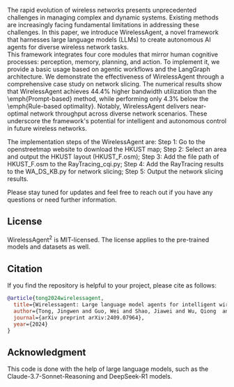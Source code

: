 The rapid evolution of wireless networks presents unprecedented challenges in managing complex and dynamic systems. Existing methods are increasingly facing fundamental limitations in addressing these challenges. In this paper, we introduce WirelessAgent, a novel framework that harnesses large language models (LLMs) to create autonomous AI agents for diverse wireless network tasks.  
This framework integrates four core modules that mirror human cognitive processes: perception, memory, planning, and action. To implement it, we provide a basic usage based on agentic workflows and the LangGraph architecture. We demonstrate the effectiveness of WirelessAgent through a comprehensive case study on network slicing. The numerical results show that WirelessAgent achieves $44.4\%$ higher bandwidth utilization than the \emph{Prompt-based} method, while performing only $4.3\%$ below the \emph{Rule-based optimality}. Notably, WirelessAgent delivers near-optimal network throughput across diverse network scenarios. 
These underscore the framework's potential for intelligent and autonomous control in future wireless networks.

The implementation steps of the WirelessAgent are:
Step 1: Go to the openstreetmap website to download the HKUST map;
Step 2: Select an area and output the HKUST layout (HKUST_F.osm);
Step 3: Add the file path of HKUST_F.osm to the RayTracing_cqi.py;
Step 4: Add the RayTracing results to the WA_DS_KB.py for network slicing;
Step 5: Output the network slicing results.


Please stay tuned for updates and feel free to reach out if you have any questions or need further information.


## License

WirelessAgent<sup>2</sup> is MIT-licensed. The license applies to the pre-trained models and datasets as well.

## Citation

If you find the repository is helpful to your project, please cite as follows:

```bibtex
@article{tong2024wirelessagent,
  title={Wirelessagent: Large language model agents for intelligent wireless networks},
  author={Tong, Jingwen and Guo, Wei and Shao, Jiawei and Wu, Qiong  and Li, Zijian and Lin, Zehong and Zhang, Jun},
  journal={arXiv preprint arXiv:2409.07964},
  year={2024}
}
```

## Acknowledgment

This code is done with the help of large language models, such as the Claude-3.7-Sonnet-Reasoning and DeepSeek-R1 models.

